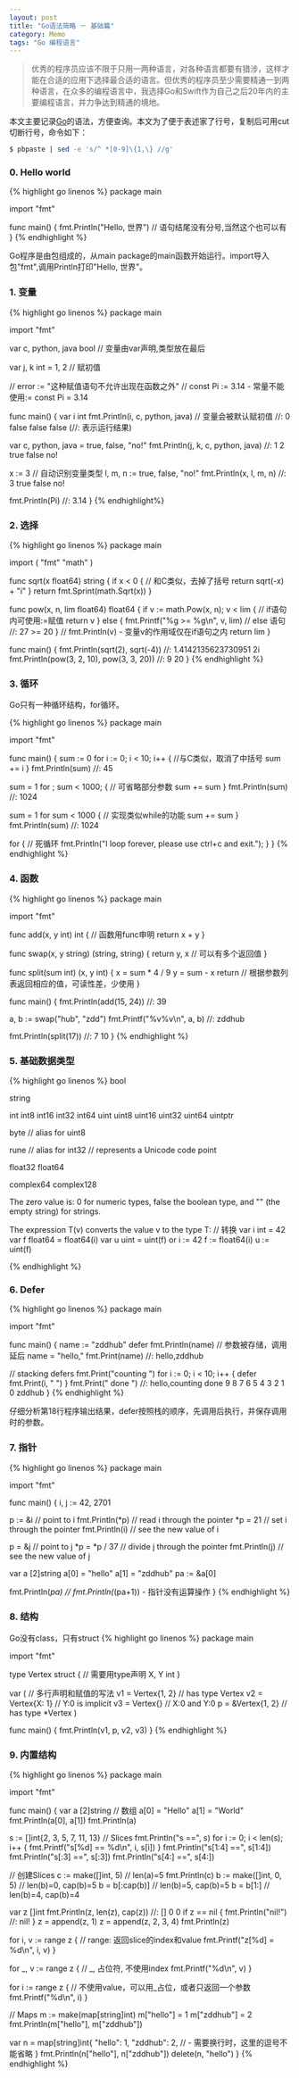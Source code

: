 ```yaml
---
layout: post
title: "Go语法简略 － 基础篇"
category: Memo
tags: "Go 编程语言"
---
```


> 优秀的程序员应该不限于只用一两种语言，对各种语言都要有猎涉，这样才能在合适的应用下选择最合适的语言。但优秀的程序员至少需要精通一到两种语言，在众多的编程语言中，我选择Go和Swift作为自己之后20年内的主要编程语言，并力争达到精通的境地。

本文主要记录[Go](https://golang.org/)的语法，方便查询。本文为了便于表述家了行号，复制后可用cut切断行号，命令如下：

```sh
$ pbpaste | sed -e 's/^ *[0-9]\{1,\} //g'
```

### 0. Hello world

{% highlight go linenos %}
package main

import "fmt"

func main() {
  fmt.Println("Hello, 世界") // 语句结尾没有分号,当然这个也可以有
}
{% endhighlight %}

Go程序是由包组成的，从main package的main函数开始运行。import导入包"fmt",调用Println打印"Hello, 世界"。

<!-- more -->
### 1. 变量

{% highlight go linenos %}
package main

import "fmt"

var c, python, java bool // 变量由var声明,类型放在最后

var j, k int = 1, 2 // 赋初值

// error := "这种赋值语句不允许出现在函数之外"
// const Pi := 3.14 - 常量不能使用:=
const Pi = 3.14

func main() {
  var i int
  fmt.Println(i, c, python, java) // 变量会被默认赋初值
  //: 0 false false false (//: 表示运行结果)

  var c, python, java = true, false, "no!"
  fmt.Println(j, k, c, python, java)
  //: 1 2 true false no!

  x := 3 // 自动识别变量类型
  l, m, n := true, false, "no!"
  fmt.Println(x, l, m, n)
  //: 3 true false no!

  fmt.Println(Pi)
  //: 3.14
}
{% endhighlight%}

### 2. 选择
{% highlight go linenos %}
package main

import (
  "fmt"
  "math"
)

func sqrt(x float64) string {
  if x < 0 { // 和C类似，去掉了括号
    return sqrt(-x) + "i"
  }
  return fmt.Sprint(math.Sqrt(x))
}

func pow(x, n, lim float64) float64 {
  if v := math.Pow(x, n); v < lim { // if语句内可使用:=赋值
    return v
  } else {
    fmt.Printf("%g >= %g\n", v, lim) // else 语句
    //: 27 >= 20
  }
  // fmt.Println(v) - 变量v的作用域仅在if语句之内
  return lim
}

func main() {
  fmt.Println(sqrt(2), sqrt(-4))
  //: 1.4142135623730951 2i
  fmt.Println(pow(3, 2, 10), pow(3, 3, 20))
  //: 9 20
}
{% endhighlight %}

### 3. 循环
Go只有一种循环结构，for循环。

{% highlight go linenos %}
package main

import "fmt"

func main() {
  sum := 0
  for i := 0; i < 10; i++ { //与C类似，取消了中括号
    sum += i
  }
  fmt.Println(sum)
  //: 45

  sum = 1
  for ; sum < 1000; { // 可省略部分参数
    sum += sum
  }
  fmt.Println(sum)
  //: 1024

  sum = 1
  for sum < 1000 { // 实现类似while的功能
    sum += sum
  }
  fmt.Println(sum)
  //: 1024

  for { // 死循环
    fmt.Println("I loop forever, please use ctrl+c and exit.");
  }
}
{% endhighlight %}

### 4. 函数
{% highlight go linenos %}
package main

import "fmt"

func add(x, y int) int { // 函数用func申明
  return x + y
}

func swap(x, y string) (string, string) {
  return y, x // 可以有多个返回值
}

func split(sum int) (x, y int) {
  x = sum * 4 / 9
  y = sum - x
  return // 根据参数列表返回相应的值，可读性差，少使用
}

func main() {
  fmt.Println(add(15, 24))
  //: 39

  a, b := swap("hub", "zdd")
  fmt.Printf("%v%v\n", a, b)
  //: zddhub

  fmt.Println(split(17))
  //: 7 10
}
{% endhighlight %}

### 5. 基础数据类型
{% highlight go linenos %}
bool

string

int  int8  int16  int32  int64
uint uint8 uint16 uint32 uint64 uintptr

byte // alias for uint8

rune // alias for int32
     // represents a Unicode code point

float32 float64

complex64 complex128

The zero value is:
  0 for numeric types,
  false the boolean type, and
  "" (the empty string) for strings.

The expression T(v) converts the value v to the type T: // 转换
  var i int = 42
  var f float64 = float64(i)
  var u uint = uint(f)
or
  i := 42
  f := float64(i)
  u := uint(f)

{% endhighlight %}

### 6. Defer
{% highlight go linenos %}
package main

import "fmt"

func main() {
  name := "zddhub"
  defer fmt.Println(name) // 参数被存储，调用延后
  name = "hello,"
  fmt.Print(name)
  //: hello,zddhub

  // stacking defers
  fmt.Print("counting ")
  for i := 0; i < 10; i++ {
    defer fmt.Print(i, " ")
  }
  fmt.Print(" done ")
  //: hello,counting  done 9 8 7 6 5 4 3 2 1 0 zddhub
}
{% endhighlight %}

仔细分析第18行程序输出结果，defer按照栈的顺序，先调用后执行，并保存调用时的参数。

### 7. 指针
{% highlight go linenos %}
package main

import "fmt"

func main() {
  i, j := 42, 2701

  p := &i         // point to i
  fmt.Println(*p) // read i through the pointer
  *p = 21         // set i through the pointer
  fmt.Println(i)  // see the new value of i

  p = &j         // point to j
  *p = *p / 37   // divide j through the pointer
  fmt.Println(j) // see the new value of j

  var a [2]string
  a[0] = "hello"
  a[1] = "zddhub"
  pa := &a[0]

  fmt.Println(*pa)
  // fmt.Println(*(pa+1)) - 指针没有运算操作
}
{% endhighlight %}

### 8. 结构
Go没有class，只有struct
{% highlight go linenos %}
package main

import "fmt"

type Vertex struct { // 需要用type声明
  X, Y int
}

var ( // 多行声明和赋值的写法
  v1 = Vertex{1, 2}  // has type Vertex
  v2 = Vertex{X: 1}  // Y:0 is implicit
  v3 = Vertex{}      // X:0 and Y:0
  p  = &Vertex{1, 2} // has type *Vertex
)

func main() {
  fmt.Println(v1, p, v2, v3)
}
{% endhighlight %}

### 9. 内置结构
{% highlight go linenos %}
package main

import "fmt"

func main() {
  var a [2]string // 数组
  a[0] = "Hello"
  a[1] = "World"
  fmt.Println(a[0], a[1])
  fmt.Println(a)

  s := []int{2, 3, 5, 7, 11, 13} // Slices
  fmt.Println("s ==", s)
  for i := 0; i < len(s); i++ {
    fmt.Printf("s[%d] == %d\n", i, s[i])
  }
  fmt.Println("s[1:4] ==", s[1:4])
  fmt.Println("s[:3] ==", s[:3])
  fmt.Println("s[4:] ==", s[4:])

  // 创建Slices
  c := make([]int, 5)  // len(a)=5
  fmt.Println(c)
  b := make([]int, 0, 5) // len(b)=0, cap(b)=5
  b = b[:cap(b)] // len(b)=5, cap(b)=5
  b = b[1:]      // len(b)=4, cap(b)=4

  var z []int
  fmt.Println(z, len(z), cap(z))
  //: [] 0 0
  if z == nil {
    fmt.Println("nil!")
    //: nil!
  }
  z = append(z, 1)
  z = append(z, 2, 3, 4)
  fmt.Println(z)

  for i, v := range z { // range: 返回slice的index和value
    fmt.Printf("z[%d] = %d\n", i, v)
  }

  for _, v := range z { // _, 占位符, 不使用index
    fmt.Printf("%d\n", v)
  }

  for i := range z { // 不使用value，可以用_占位，或者只返回一个参数
    fmt.Printf("%d\n", i)
  }

  // Maps
  m := make(map[string]int)
  m["hello"] = 1
  m["zddhub"] = 2
  fmt.Println(m["hello"], m["zddhub"])

  var n = map[string]int{
    "hello": 1,
    "zddhub": 2, // - 需要换行时，这里的逗号不能省略
  }
  fmt.Println(n["hello"], n["zddhub"])
  delete(n, "hello")
}
{% endhighlight %}